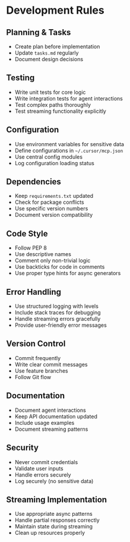 # Development Rules

## Planning & Tasks

- Create plan before implementation
- Update `tasks.md` regularly
- Document design decisions

## Testing

- Write unit tests for core logic
- Write integration tests for agent interactions
- Test complex paths thoroughly
- Test streaming functionality explicitly

## Configuration

- Use environment variables for sensitive data
- Define configurations in `~/.cursor/mcp.json`
- Use central config modules
- Log configuration loading status

## Dependencies

- Keep `requirements.txt` updated
- Check for package conflicts
- Use specific version numbers
- Document version compatibility

## Code Style

- Follow PEP 8
- Use descriptive names
- Comment only non-trivial logic
- Use backticks for code in comments
- Use proper type hints for async generators

## Error Handling

- Use structured logging with levels
- Include stack traces for debugging
- Handle streaming errors gracefully
- Provide user-friendly error messages

## Version Control

- Commit frequently
- Write clear commit messages
- Use feature branches
- Follow Git flow

## Documentation

- Document agent interactions
- Keep API documentation updated
- Include usage examples
- Document streaming patterns

## Security

- Never commit credentials
- Validate user inputs
- Handle errors securely
- Log securely (no sensitive data)

## Streaming Implementation

- Use appropriate async patterns
- Handle partial responses correctly
- Maintain state during streaming
- Clean up resources properly
